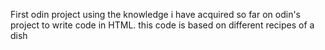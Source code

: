 First odin project
using the knowledge i have acquired so far on odin's project to write code in HTML.
this code is based on different recipes of a dish
